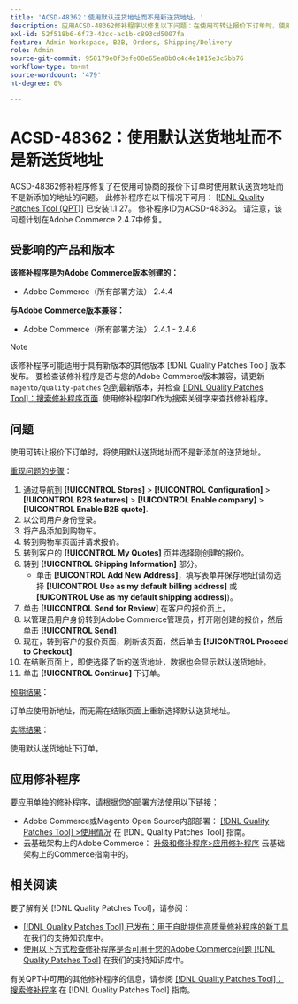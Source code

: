 ```yaml
---
title: 'ACSD-48362：使用默认送货地址而不是新送货地址。'
description: 应用ACSD-48362修补程序以修复以下问题：在使用可转让报价下订单时，使用Adobe Commerce的默认送货地址而不是新送货地址。
exl-id: 52f518b6-6f73-42cc-ac1b-c893cd5007fa
feature: Admin Workspace, B2B, Orders, Shipping/Delivery
role: Admin
source-git-commit: 958179e0f3efe08e65ea8b0c4c4e1015e3c5bb76
workflow-type: tm+mt
source-wordcount: '479'
ht-degree: 0%

---
```


# ACSD-48362：使用默认送货地址而不是新送货地址

ACSD-48362修补程序修复了在使用可协商的报价下订单时使用默认送货地址而不是新添加的地址的问题。 此修补程序在以下情况下可用： [[!DNL Quality Patches Tool (QPT)]](/help/announcements/adobe-commerce-announcements/magento-quality-patches-released-new-tool-to-self-serve-quality-patches.md) 已安装1.1.27。 修补程序ID为ACSD-48362。 请注意，该问题计划在Adobe Commerce 2.4.7中修复。

## 受影响的产品和版本

**该修补程序是为Adobe Commerce版本创建的：**

* Adobe Commerce（所有部署方法） 2.4.4

**与Adobe Commerce版本兼容：**

* Adobe Commerce（所有部署方法） 2.4.1 - 2.4.6

>[!NOTE]
>
>该修补程序可能适用于具有新版本的其他版本 [!DNL Quality Patches Tool] 版本发布。 要检查该修补程序是否与您的Adobe Commerce版本兼容，请更新 `magento/quality-patches` 包到最新版本，并检查 [[!DNL Quality Patches Tool]：搜索修补程序页面](https://experienceleague.adobe.com/tools/commerce-quality-patches/index.html). 使用修补程序ID作为搜索关键字来查找修补程序。

## 问题

使用可转让报价下订单时，将使用默认送货地址而不是新添加的送货地址。

<u>重现问题的步骤</u>：

1. 通过导航到 **[!UICONTROL Stores]** > **[!UICONTROL Configuration]** > **[!UICONTROL B2B features]** > **[!UICONTROL Enable company]** > **[!UICONTROL Enable B2B quote]**.
1. 以公司用户身份登录。
1. 将产品添加到购物车。
1. 转到购物车页面并请求报价。
1. 转到客户的 **[!UICONTROL My Quotes]** 页并选择刚创建的报价。
1. 转到 **[!UICONTROL Shipping Information]** 部分。
   * 单击 **[!UICONTROL Add New Address]**，填写表单并保存地址(请勿选择 **[!UICONTROL Use as my default billing address]** 或 **[!UICONTROL Use as my default shipping address]**)。
1. 单击 **[!UICONTROL Send for Review]** 在客户的报价页上。
1. 以管理员用户身份转到Adobe Commerce管理员，打开刚创建的报价，然后单击 **[!UICONTROL Send]**.
1. 现在，转到客户的报价页面，刷新该页面，然后单击 **[!UICONTROL Proceed to Checkout]**.
1. 在结账页面上，即使选择了新的送货地址，数据也会显示默认送货地址。
1. 单击 **[!UICONTROL Continue]** 下订单。

<u>预期结果</u>：

订单应使用新地址，而无需在结账页面上重新选择默认送货地址。

<u>实际结果</u>：

使用默认送货地址下订单。

## 应用修补程序

要应用单独的修补程序，请根据您的部署方法使用以下链接：

* Adobe Commerce或Magento Open Source内部部署： [[!DNL Quality Patches Tool] >使用情况](https://experienceleague.adobe.com/docs/commerce-operations/tools/quality-patches-tool/usage.html) 在 [!DNL Quality Patches Tool] 指南。
* 云基础架构上的Adobe Commerce： [升级和修补程序>应用修补程序](https://experienceleague.adobe.com/docs/commerce-cloud-service/user-guide/develop/upgrade/apply-patches.html) 云基础架构上的Commerce指南中的。 

## 相关阅读

要了解有关 [!DNL Quality Patches Tool]，请参阅：

* [[!DNL Quality Patches Tool] 已发布：用于自助提供高质量修补程序的新工具](/help/announcements/adobe-commerce-announcements/magento-quality-patches-released-new-tool-to-self-serve-quality-patches.md) 在我们的支持知识库中。
* [使用以下方式检查修补程序是否可用于您的Adobe Commerce问题 [!DNL Quality Patches Tool]](/help/support-tools/patches-available-in-qpt-tool/check-patch-for-magento-issue-with-magento-quality-patches.md) 在我们的支持知识库中。

有关QPT中可用的其他修补程序的信息，请参阅 [[!DNL Quality Patches Tool]：搜索修补程序](https://experienceleague.adobe.com/tools/commerce-quality-patches/index.html) 在 [!DNL Quality Patches Tool] 指南。
